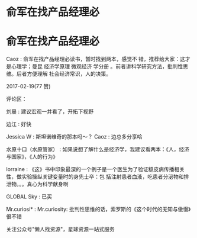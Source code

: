 # 俞军在找产品经理必

# 俞军在找产品经理必

Caoz : 俞军在找产品经理必读书，暂时找到两本，感觉不 错，推荐给大家：这才是心理学；曼昆 经济学原理 微观经济 学分册 。前者讲科学研究方法，批判性思维。后者方便理解 社会经济常识，人的决策。

2017-02-19(77 赞)

评论区：

刘晨 : 建议宏观一并看了，开拓下视野

边江 : 好快

Jessica W : 斯坦诺维奇的那本吗～？ Caoz : 边总多分享哈

水原十口（水原管家） : 如果说想了解什么是经济学，我建议看两本：《人，经济与国家》，《人的行为》

lorraine : 《这》书中印象最深的一个例子是一个医生为了验证糙皮病传播相关性，做实验操纵关键变量时的身先士卒：包 括注射患者血液，吃患者分泌物和排泄物。。。真心为科学献身啊

GLOBAL Sky : 已买

Mr.curiosi* : Mr.curiosity: 批判性思维的话，索罗斯的《这个时代的无知与傲慢》很不错

关注公众号"懒人找资源"，星球资源一站式服务